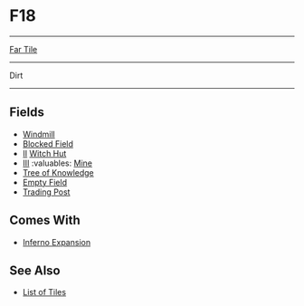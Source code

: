 # F18

___
[Far Tile](../keywords/far_tile.md)
___
Dirt
___


## Fields

- [Windmill](../fields/windmill.md)
- [Blocked Field](../keywords/blocked_field.md)
- [Ⅱ](../difficulties.md) [Witch Hut](../fields/witch_hut.md)
- [Ⅲ](../difficulties.md) :valuables: [Mine](../fields/mine.md)
- [Tree of Knowledge](../fields/tree_of_knowledge.md)
- [Empty Field](../keywords/empty_field.md)
- [Trading Post](../trading.md)


## Comes With

- [Inferno Expansion](../content/inferno_expansion.md)


## See Also

- [List of Tiles](index.md)
